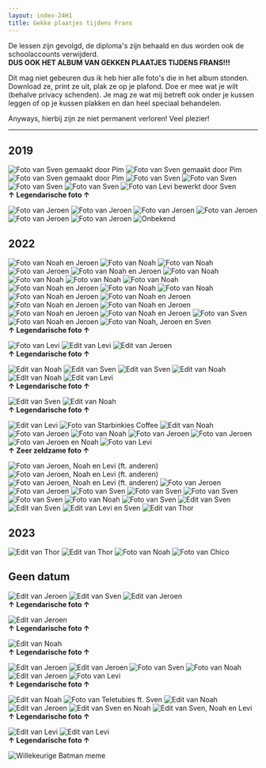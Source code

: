 ```yaml
---
layout: index-24H1
title: Gekke plaatjes tijdens Frans
---
```


<!--Inhoud-->
De lessen zijn gevolgd, de diploma's zijn behaald en dus worden ook de schoolaccounts verwijderd. <br>
**DUS OOK HET ALBUM VAN GEKKEN PLAATJES TIJDENS FRANS!!!**

Dit mag niet gebeuren dus ik heb hier alle foto's die in het album stonden. Download ze, print ze uit, plak ze op je plafond. Doe er mee wat je wilt (behalve privacy schenden). Je mag ze wat mij betreft ook onder je kussen leggen of op je kussen plakken en dan heel speciaal behandelen.

Anyways, hierbij zijn ze niet permanent verloren! Veel plezier!

---
## 2019
![Foto van Sven gemaakt door Pim](20191001-1.JPG)
![Foto van Sven gemaakt door Pim](20191001-2.JPG)
![Foto van Sven gemaakt door Pim](20191001-3.JPG)
![Foto van Sven](20191002-1.JPG)
![Foto van Sven](20191002-2.JPG)
![Foto van Sven](20191002-3.JPG)
![Foto van Sven](20191002-4.JPG)
![Foto van Levi bewerkt door Sven](20191002-5.jpg)
<br>**&uarr; Legendarische foto &uarr;**

![Foto van Jeroen](20191017-1.JPG)
![Foto van Jeroen](20191017-2.JPG)
![Foto van Jeroen](20191017-3.JPG)
![Foto van Jeroen](20191029.JPG)
![Foto van Jeroen](20191108-1.JPG)
![Foto van Jeroen](20191108-2.JPG)
![Onbekend](20191212.JPG)

## 2022
![Foto van Noah en Jeroen](20220408-1.JPG)
![Foto van Noah](20220408-2.JPG)
![Foto van Noah](20220408-3.JPG)
![Foto van Jeroen](20220408-4.JPG)
![Foto van Noah en Jeroen](20220408-5.JPG)
![Foto van Noah](20220408-6.JPG)
![Foto van Noah](20220408-7.JPG)
![Foto van Noah](20220408-8.JPG)
![Foto van Noah](20220408-9.JPG)
![Foto van Noah en Jeroen](20220408-10.JPG)
![Foto van Noah](20220408-11.JPG)
![Foto van Noah](20220408-12.JPG)
![Foto van Noah en Jeroen](20220408-13.JPG)
![Foto van Noah en Jeroen](20220408-14.JPG)
![Foto van Noah en Jeroen](20220408-15.JPG)
![Foto van Noah en Jeroen](20220408-16.JPG)
![Foto van Noah en Jeroen](20220408-17.JPG)
![Foto van Noah en Jeroen](20220408-18.JPG)
![Foto van Sven](20220408-19.JPG)
![Foto van Noah en Jeroen](20220408-20.JPG)
![Foto van Noah, Jeroen en Sven](20220408-21.JPG)
<br>**&uarr; Legendarische foto &uarr;**

![Foto van Levi](20220411-1.JPG)
![Edit van Levi](20220411-2.JPG)
![Edit van Jeroen](20220411-3.JPG)
<br>**&uarr; Legendarische foto &uarr;**

![Edit van Noah](20220411-4.JPG)
![Edit van Sven](20220411-5.JPG)
![Edit van Sven](20220411-6.JPG)
![Edit van Noah](20220411-7.JPG)
![Edit van Noah](20220411-8.JPG)
![Edit van Levi](20220411-9.JPG)
<br>**&uarr; Legendarische foto &uarr;**

![Edit van Sven](20220411-10.JPG)
![Edit van Noah](20220411-11.JPG)
<br>**&uarr; Legendarische foto &uarr;**

![Edit van Levi](20220411-12.JPG)
![Foto van Starbinkies Coffee](20220411-13.JPG)
![Edit van Noah](20220412.JPG)
![Foto van Jeroen](20220413-1.JPG)
![Foto van Noah](20220413-2.JPG)
![Foto van Jeroen](20220413-3.JPG)
![Foto van Jeroen](20220413-4.JPG)
![Foto van Jeroen en Noah](20220422-1.JPG)
![Foto van Levi](20220422-2.JPG)
<br>**&uarr; Zeer zeldzame foto &uarr;**

![Foto van Jeroen, Noah en Levi (ft. anderen)](20220422-3.JPG)
![Foto van Jeroen, Noah en Levi (ft. anderen)](20220422-4.JPG)
![Foto van Jeroen, Noah en Levi (ft. anderen)](20220422-5.JPG)
![Foto van Jeroen](20220509-1.JPG)
![Foto van Jeroen](20220509-2.JPG)
![Foto van Sven](20220530-1.JPG)
![Foto van Sven](20220530-2.JPG)
![Foto van Sven](20220530-3.JPG)
![Foto van Sven](20220530-4.JPG)
![Foto van Noah](20220530-5.JPG)
![Foto van Sven](20220530-6.JPG)
![Edit van Sven](20220601-1.JPG)
![Edit van Sven](20220601-2.JPG)
![Edit van Levi en Sven](20220608.JPG)
![Edit van Thor](20220920.JPG)

## 2023
![Edit van Thor](20230306-1.JPG)
![Edit van Thor](20230306-2.JPG)
![Foto van Noah](20230405-1.JPG)
![Foto van Chico](20230405-2.JPG)

## Geen datum
![Edit van Jeroen](unknown-1.JPG)
![Edit van Sven](unknown-2.JPG)
![Edit van Jeroen](unknown-3.JPG)
<br>**&uarr; Legendarische foto &uarr;**

![Edit van Jeroen](unknown-4.JPG)
<br>**&uarr; Legendarische foto &uarr;**

![Edit van Noah](unknown-5.JPG)
<br>**&uarr; Legendarische foto &uarr;**

![Edit van Jeroen](unknown-6.JPG)
![Edit van Jeroen](unknown-7.JPG)
![Foto van Sven](unknown-8.JPG)
![Foto van Noah](unknown-9.jpg)
![Edit van Jeroen](unknown-10.jpg)
![Foto van Levi](unknown-11.jpg)
<br>**&uarr; Legendarische foto &uarr;**

![Edit van Noah](unknown-12.JPG)
![Foto van Teletubies ft. Sven](unknown-13.JPG)
![Edit van Noah](unknown-14.JPG)
![Edit van Jeroen](unknown-15.JPG)
![Edit van Sven en Noah](unknown-16.JPG)
![Edit van Sven, Noah en Levi](unknown-17.JPG)
<br>**&uarr; Legendarische foto &uarr;**

![Edit van Levi](unknown-18.JPG)
![Edit van Levi](unknown-19.JPG)
<br>**&uarr; Legendarische foto &uarr;**

![Willekeurige Batman meme](unknown-20.gif)
